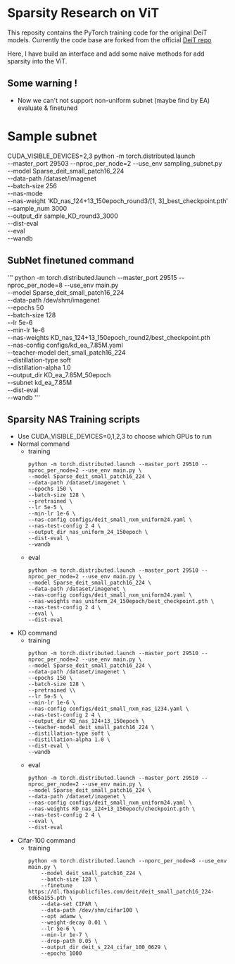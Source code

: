 # Sparsity Research on ViT

This reposity contains the PyTorch training code for the original DeiT models. Currently the code base are forked from the official [DeiT repo](https://github.com/facebookresearch/deit)

Here, I have build an interface and add some naive methods for add sparsity into the ViT.


## Some warning !
- Now we can't not support non-uniform subnet (maybe find by EA) evaluate & finetuned

# Sample subnet
CUDA_VISIBLE_DEVICES=2,3 python -m torch.distributed.launch \
--master_port 29503 --nproc_per_node=2 --use_env sampling_subnet.py \
--model Sparse_deit_small_patch16_224 \
--data-path /dataset/imagenet \
--batch-size 256 \
--nas-mode \
--nas-weight 'KD_nas_124+13_150epoch_round3/[1, 3]_best_checkpoint.pth' \
--sample_num 3000 \
--output_dir sample_KD_round3_3000 \
--dist-eval \
--eval \
--wandb

## SubNet finetuned command
'''
python -m torch.distributed.launch --master_port 29515 --nproc_per_node=8 --use_env main.py \
--model Sparse_deit_small_patch16_224 \
--data-path /dev/shm/imagenet \
--epochs 50 \
--batch-size 128 \
--lr 5e-6 \
--min-lr 1e-6 \
--nas-weights KD_nas_124+13_150epoch_round2/best_checkpoint.pth \
--nas-config configs/kd_ea_7.85M.yaml \
--teacher-model deit_small_patch16_224 \
--distillation-type soft \
--distillation-alpha 1.0 \
--output_dir KD_ea_7.85M_50epoch \
--subnet kd_ea_7.85M \
--dist-eval \
--wandb
'''

## Sparsity NAS Training scripts
- Use CUDA_VISIBLE_DEVICES=0,1,2,3 to choose which GPUs to run
- Normal command
    - training
        ```
        python -m torch.distributed.launch --master_port 29510 --nproc_per_node=2 --use_env main.py \
        --model Sparse_deit_small_patch16_224 \
        --data-path /dataset/imagenet \
        --epochs 150 \
        --batch-size 128 \
        --pretrained \
        --lr 5e-5 \
        --min-lr 1e-6 \
        --nas-config configs/deit_small_nxm_uniform24.yaml \
        --nas-test-config 2 4 \
        --output_dir nas_uniform_24_150epoch \
        --dist-eval \
        --wandb
        ```
    - eval 
        ```
        python -m torch.distributed.launch --master_port 29510 --nproc_per_node=2 --use_env main.py \
        --model Sparse_deit_small_patch16_224 \
        --data-path /dataset/imagenet \
        --nas-config configs/deit_small_nxm_uniform24.yaml \
        --nas-weights nas_uniform_24_150epoch/best_checkpoint.pth \
        --nas-test-config 2 4 \
        --eval \
        --dist-eval
        ```
- KD command
    - training
        ```
        python -m torch.distributed.launch --master_port 29510 --nproc_per_node=2 --use_env main.py \
        --model Sparse_deit_small_patch16_224 \
        --data-path /dataset/imagenet \
        --epochs 150 \
        --batch-size 128 \
        --pretrained \\
        --lr 5e-5 \
        --min-lr 1e-6 \
        --nas-config configs/deit_small_nxm_nas_1234.yaml \
        --nas-test-config 2 4 \
        --output_dir KD_nas_124+13_150epoch \
        --teacher-model deit_small_patch16_224 \
        --distillation-type soft \
        --distillation-alpha 1.0 \
        --dist-eval \
        --wandb
        ```
    - eval 
        ```
        python -m torch.distributed.launch --master_port 29510 --nproc_per_node=2 --use_env main.py \
        --model Sparse_deit_small_patch16_224 \
        --data-path /dataset/imagenet \
        --nas-config configs/deit_small_nxm_uniform24.yaml \
        --nas-weights KD_nas_124+13_150epoch/checkpoint.pth \
        --nas-test-config 2 4 \
        --eval \
        --dist-eval
        ```
- Cifar-100 command
    - training
        ```
        python -m torch.distributed.launch --nporc_per_node=8 --use_env main.py \
            --model deit_small_patch16_224 \
            --batch-size 128 \
            --finetune https://dl.fbaipublicfiles.com/deit/deit_small_patch16_224-cd65a155.pth \
            --data-set CIFAR \
            --data-path /dev/shm/cifar100 \
            --opt adamw \
            --weight-decay 0.01 \
            --lr 5e-6 \
            --min-lr 1e-7 \
            --drop-path 0.05 \
            --output_dir deit_s_224_cifar_100_0629 \
            --epochs 1000
        ```






